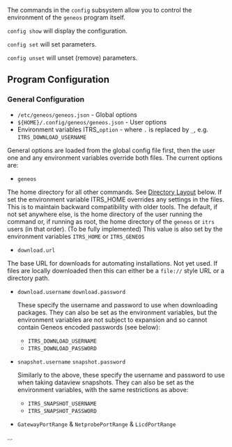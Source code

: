 The commands in the `config` subsystem allow you to control the
environment of the `geneos` program itself.

`config show` will display the configuration.

`config set` will set parameters.

`config unset` will unset (remove) parameters.



## Program Configuration

### General Configuration

* `/etc/geneos/geneos.json` - Global options
* `${HOME}/.config/geneos/geneos.json` - User options
* Environment variables ITRS_`option` - where `.` is replaced by `_`,
  e.g. `ITRS_DOWNLOAD_USERNAME`

General options are loaded from the global config file first, then the user one and any environment variables override both files. The current options are:

* `geneos`

The home directory for all other commands. See [Directory Layout](#directory-layout) below. If set the environment variable ITRS_HOME overrides any settings in the files. This is to maintain backward compatibility with older tools. The default, if not set anywhere else, is the home directory of the user running the command or, if running as root, the home directory of the `geneos` or `itrs` users (in that order). (To be fully implemented) This value is also set by the environment variables `ITRS_HOME` or `ITRS_GENEOS`

* `download.url`

The base URL for downloads for automating installations. Not yet used. If files are locally downloaded then this can either be a `file://` style URL or a directory path.

* `download.username` `download.password`

  These specify the username and password to use when downloading packages. They can also be set as the environment variables, but the environment variables are not subject to expansion and so cannot contain Geneos encoded passwords (see below):

  * `ITRS_DOWNLOAD_USERNAME`
  * `ITRS_DOWNLOAD_PASSWORD`

* `snapshot.username` `snapshot.password`

  Similarly to the above, these specify the username and password to use when taking dataview snapshots. They can also be set as the environment variables, with the same restrictions as above:

  * `ITRS_SNAPSHOT_USERNAME`
  * `ITRS_SNAPSHOT_PASSWORD`

* `GatewayPortRange` & `NetprobePortRange` & `LicdPortRange`

...

